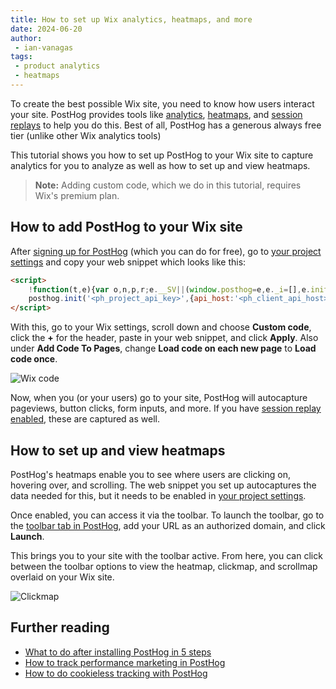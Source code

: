 ```yaml
---
title: How to set up Wix analytics, heatmaps, and more
date: 2024-06-20
author:
 - ian-vanagas
tags:
 - product analytics
 - heatmaps
---
```


To create the best possible Wix site, you need to know how users interact your site. PostHog provides tools like [analytics](/web-analytics), [heatmaps](/docs/toolbar/heatmaps), and [session replays](/session-replay) to help you do this. Best of all, PostHog has a generous always free tier (unlike other Wix analytics tools)

This tutorial shows you how to set up PostHog to your Wix site to capture analytics for you to analyze as well as how to set up and view heatmaps.

> **Note:** Adding custom code, which we do in this tutorial, requires Wix's premium plan.

## How to add PostHog to your Wix site

After [signing up for PostHog](https://us.posthog.com/signup) (which you can do for free), go to [your project settings](https://us.posthog.com/settings/project#snippet) and copy your web snippet which looks like this:

```html
<script>
    !function(t,e){var o,n,p,r;e.__SV||(window.posthog=e,e._i=[],e.init=function(i,s,a){function g(t,e){var o=e.split(".");2==o.length&&(t=t[o[0]],e=o[1]),t[e]=function(){t.push([e].concat(Array.prototype.slice.call(arguments,0)))}}(p=t.createElement("script")).type="text/javascript",p.crossOrigin="anonymous",p.async=!0,p.src=s.api_host.replace(".i.posthog.com","-assets.i.posthog.com")+"/static/array.js",(r=t.getElementsByTagName("script")[0]).parentNode.insertBefore(p,r);var u=e;for(void 0!==a?u=e[a]=[]:a="posthog",u.people=u.people||[],u.toString=function(t){var e="posthog";return"posthog"!==a&&(e+="."+a),t||(e+=" (stub)"),e},u.people.toString=function(){return u.toString(1)+".people (stub)"},o="capture identify alias people.set people.set_once set_config register register_once unregister opt_out_capturing has_opted_out_capturing opt_in_capturing reset isFeatureEnabled onFeatureFlags getFeatureFlag getFeatureFlagPayload reloadFeatureFlags group updateEarlyAccessFeatureEnrollment getEarlyAccessFeatures getActiveMatchingSurveys getSurveys onSessionId".split(" "),n=0;n<o.length;n++)g(u,o[n]);e._i.push([i,s,a])},e.__SV=1)}(document,window.posthog||[]);
    posthog.init('<ph_project_api_key>',{api_host:'<ph_client_api_host>',defaults: '<ph_posthog_js_defaults>'})
</script>
```

With this, go to your Wix settings, scroll down and choose **Custom code**, click the **+** for the header, paste in your web snippet, and click **Apply**. Also under **Add Code To Pages**, change **Load code on each new page** to **Load code once**.

![Wix code](https://res.cloudinary.com/dmukukwp6/image/upload/wix_code_2683d43eca.png)

Now, when you (or your users) go to your site, PostHog will autocapture pageviews, button clicks, form inputs, and more. If you have [session replay enabled](https://us.posthog.com/settings/project-replay), these are captured as well.

<ProductScreenshot
  imageLight="https://res.cloudinary.com/dmukukwp6/image/upload/events_light_9e508d52dc.png" 
  imageDark="https://res.cloudinary.com/dmukukwp6/image/upload/events_dark_b5c5f10c03.png" 
  alt="Analytics" 
  classes="rounded"
/>

## How to set up and view heatmaps

PostHog's heatmaps enable you to see where users are clicking on, hovering over, and scrolling. The web snippet you set up autocaptures the data needed for this, but it needs to be enabled in [your project settings](https://us.posthog.com/settings/project-autocapture#heatmaps).

Once enabled, you can access it via the toolbar. To launch the toolbar, go to the [toolbar tab in PostHog](https://us.posthog.com/toolbar), add your URL as an authorized domain, and click **Launch**.

<ProductScreenshot
  imageLight="https://res.cloudinary.com/dmukukwp6/image/upload/toolbar_light_409ad2b09f.png" 
  imageDark="https://res.cloudinary.com/dmukukwp6/image/upload/toolbar_dark_5edad5ff33.png" 
  alt="Toolbar" 
  classes="rounded"
/>

This brings you to your site with the toolbar active. From here, you can click between the toolbar options to view the heatmap, clickmap, and scrollmap overlaid on your Wix site.

![Clickmap](https://res.cloudinary.com/dmukukwp6/image/upload/wix_ad6d43dbc1.png)

## Further reading

- [What to do after installing PostHog in 5 steps](/tutorials/next-steps-after-installing)
- [How to track performance marketing in PostHog](/tutorials/performance-marketing)
- [How to do cookieless tracking with PostHog](/tutorials/cookieless-tracking)

<NewsletterForm />
